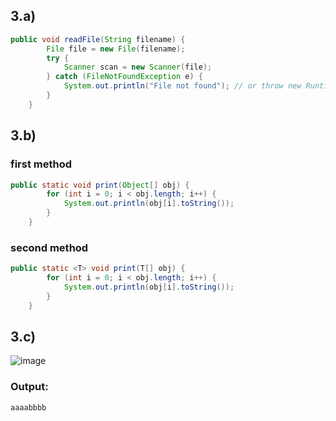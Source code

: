 ## 3.a)
``` java
public void readFile(String filename) {
        File file = new File(filename);
        try {
            Scanner scan = new Scanner(file);
        } catch (FileNotFoundException e) {
            System.out.println("File not found"); // or throw new RuntimeException(e);
        }
    }
```

## 3.b)
### first method
``` java
public static void print(Object[] obj) {
        for (int i = 0; i < obj.length; i++) {
            System.out.println(obj[i].toString());
        }
    }
```
### second method
``` java
public static <T> void print(T[] obj) {
        for (int i = 0; i < obj.length; i++) {
            System.out.println(obj[i].toString());
        }
    }
```

## 3.c)
![image](https://github.com/AhmedBakrXI/-java-exams/assets/114930002/eea6f9b2-6e90-4dd9-a687-f1cabeb8fd53)
### Output:
``` 
aaaabbbb
```
